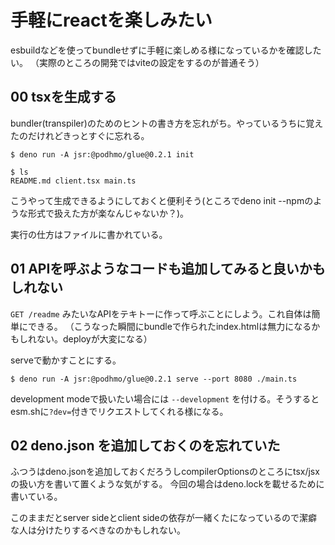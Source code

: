 # 手軽にreactを楽しみたい

esbuildなどを使ってbundleせずに手軽に楽しめる様になっているかを確認したい。
（実際のところの開発ではviteの設定をするのが普通そう）

## 00 tsxを生成する

bundler(transpiler)のためのヒントの書き方を忘れがち。やっているうちに覚えたのだけれどきっとすぐに忘れる。

```console
$ deno run -A jsr:@podhmo/glue@0.2.1 init

$ ls
README.md client.tsx main.ts
```

こうやって生成できるようにしておくと便利そう(ところでdeno init --npmのような形式で扱えた方が楽なんじゃないか？)。

実行の仕方はファイルに書かれている。

## 01 APIを呼ぶようなコードも追加してみると良いかもしれない

`GET /readme` みたいなAPIをテキトーに作って呼ぶことにしよう。これ自体は簡単にできる。
（こうなった瞬間にbundleで作られたindex.htmlは無力になるかもしれない。deployが大変になる）

serveで動かすことにする。

```console
$ deno run -A jsr:@podhmo/glue@0.2.1 serve --port 8080 ./main.ts
```

development modeで扱いたい場合には `--development` を付ける。そうするとesm.shに`?dev=`付きでリクエストしてくれる様になる。

## 02 deno.json を追加しておくのを忘れていた

ふつうはdeno.jsonを追加しておくだろうしcompilerOptionsのところにtsx/jsxの扱い方を書いて置くような気がする。
今回の場合はdeno.lockを載せるために書いている。

このままだとserver sideとclient sideの依存が一緒くたになっているので潔癖な人は分けたりするべきなのかもしれない。
